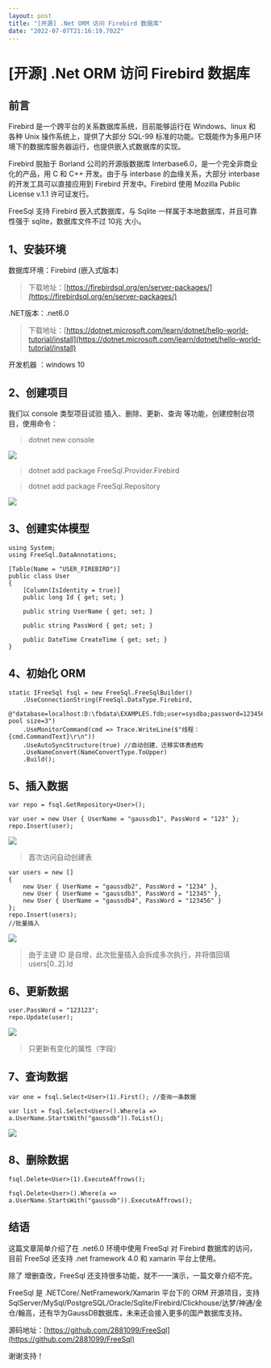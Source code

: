 ```yaml
---
layout: post
title: "[开源] .Net ORM 访问 Firebird 数据库"
date: "2022-07-07T21:16:19.702Z"
---
```

\[开源\] .Net ORM 访问 Firebird 数据库
===============================

前言
--

Firebird 是一个跨平台的关系数据库系统，目前能够运行在 Windows、linux 和各种 Unix 操作系统上，提供了大部分 SQL-99 标准的功能。它既能作为多用户环境下的数据库服务器运行，也提供嵌入式数据库的实现。

Firebird 脱胎于 Borland 公司的开源版数据库 Interbase6.0，是一个完全非商业化的产品，用 C 和 C++ 开发。由于与 interbase 的血缘关系，大部分 interbase 的开发工具可以直接应用到 Firebird 开发中。Firebird 使用 Mozilla Public License v.1.1 许可证发行。

FreeSql 支持 Firebird 嵌入式数据库，与 Sqlite 一样属于本地数据库，并且可靠性强于 sqlite，数据库文件不过 10兆 大小。

1、安装环境
------

数据库环境：Firebird (嵌入式版本)

> 下载地址：[https://firebirdsql.org/en/server-packages/](https://firebirdsql.org/en/server-packages/)

.NET版本：.net6.0

> 下载地址：[https://dotnet.microsoft.com/learn/dotnet/hello-world-tutorial/install](https://dotnet.microsoft.com/learn/dotnet/hello-world-tutorial/install)

开发机器 ：windows 10

2、创建项目
------

我们以 console 类型项目试验 插入、删除、更新、查询 等功能，创建控制台项目，使用命令：

> dotnet new console

![](https://img2022.cnblogs.com/blog/1694977/202207/1694977-20220707190640858-1292318361.png)

> dotnet add package FreeSql.Provider.Firebird

> dotnet add package FreeSql.Repository

![](https://img2022.cnblogs.com/blog/1694977/202207/1694977-20220707190722207-284447471.png)

3、创建实体模型
--------

    using System;
    using FreeSql.DataAnnotations;
    
    [Table(Name = "USER_FIREBIRD")]
    public class User
    {
        [Column(IsIdentity = true)]
        public long Id { get; set; }
    
        public string UserName { get; set; }
    
        public string PassWord { get; set; }
    
        public DateTime CreateTime { get; set; }
    }
    

4、初始化 ORM
---------

    static IFreeSql fsql = new FreeSql.FreeSqlBuilder()
        .UseConnectionString(FreeSql.DataType.Firebird, 
        @"database=localhost:D:\fbdata\EXAMPLES.fdb;user=sysdba;password=123456;max pool size=3")
        .UseMonitorCommand(cmd => Trace.WriteLine($"线程：{cmd.CommandText}\r\n"))
        .UseAutoSyncStructure(true) //自动创建、迁移实体表结构
        .UseNameConvert(NameConvertType.ToUpper)
        .Build();
    

5、插入数据
------

    var repo = fsql.GetRepository<User>();
    
    var user = new User { UserName = "gaussdb1", PassWord = "123" };
    repo.Insert(user);
    

![](https://img2022.cnblogs.com/blog/1694977/202207/1694977-20220707191338002-15958529.png)

> 首次访问自动创建表

    var users = new []
    {
        new User { UserName = "gaussdb2", PassWord = "1234" },
        new User { UserName = "gaussdb3", PassWord = "12345" },
        new User { UserName = "gaussdb4", PassWord = "123456" }
    };
    repo.Insert(users);
    //批量插入
    

![](https://img2022.cnblogs.com/blog/1694977/202207/1694977-20220707191502092-276354095.png)

> 由于主键 ID 是自增，此次批量插入会拆成多次执行，并将值回填 users\[0..2\].Id

6、更新数据
------

    user.PassWord = "123123";
    repo.Update(user);
    

![](https://img2022.cnblogs.com/blog/1694977/202207/1694977-20220707191613685-1854405810.png)

> 只更新有变化的属性（字段）

7、查询数据
------

    var one = fsql.Select<User>(1).First(); //查询一条数据
    
    var list = fsql.Select<User>().Where(a => a.UserName.StartsWith("gaussdb")).ToList();
    

![](https://img2022.cnblogs.com/blog/1694977/202207/1694977-20220707191654143-348671215.png)

8、删除数据
------

    fsql.Delete<User>(1).ExecuteAffrows();
    
    fsql.Delete<User>().Where(a => a.UserName.StartsWith("gaussdb")).ExecuteAffrows();
    

结语
--

这篇文章简单介绍了在 .net6.0 环境中使用 FreeSql 对 Firebird 数据库的访问，目前 FreeSql 还支持 .net framework 4.0 和 xamarin 平台上使用。

除了 增删查改，FreeSql 还支持很多功能，就不一一演示，一篇文章介绍不完。

FreeSql 是 .NETCore/.NetFramework/Xamarin 平台下的 ORM 开源项目，支持 SqlServer/MySql/PostgreSQL/Oracle/Sqlite/Firebird/Clickhouse/达梦/神通/金仓/翰高，还有华为GaussDB数据库，未来还会接入更多的国产数据库支持。

源码地址：[https://github.com/2881099/FreeSql](https://github.com/2881099/FreeSql)

谢谢支持！
